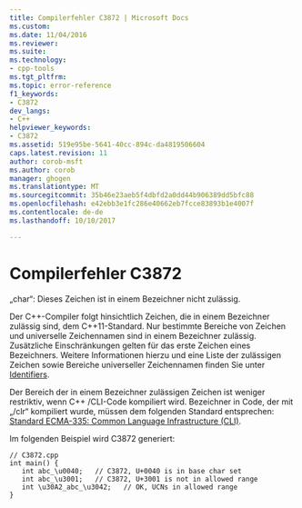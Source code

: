 ```yaml
---
title: Compilerfehler C3872 | Microsoft Docs
ms.custom: 
ms.date: 11/04/2016
ms.reviewer: 
ms.suite: 
ms.technology:
- cpp-tools
ms.tgt_pltfrm: 
ms.topic: error-reference
f1_keywords:
- C3872
dev_langs:
- C++
helpviewer_keywords:
- C3872
ms.assetid: 519e95be-5641-40cc-894c-da4819506604
caps.latest.revision: 11
author: corob-msft
ms.author: corob
manager: ghogen
ms.translationtype: MT
ms.sourcegitcommit: 35b46e23aeb5f4dbfd2a0dd44b906389dd5bfc88
ms.openlocfilehash: e42ebb3e1fc286e40662eb7fcce83893b1e4007f
ms.contentlocale: de-de
ms.lasthandoff: 10/10/2017

---
```

# <a name="compiler-error-c3872"></a>Compilerfehler C3872
„char“: Dieses Zeichen ist in einem Bezeichner nicht zulässig.  
  
 Der C++-Compiler folgt hinsichtlich Zeichen, die in einem Bezeichner zulässig sind, dem C++11-Standard. Nur bestimmte Bereiche von Zeichen und universelle Zeichennamen sind in einem Bezeichner zulässig. Zusätzliche Einschränkungen gelten für das erste Zeichen eines Bezeichners. Weitere Informationen hierzu und eine Liste der zulässigen Zeichen sowie Bereiche universeller Zeichennamen finden Sie unter [Identifiers](../../cpp/identifiers-cpp.md).  
  
 Der Bereich der in einem Bezeichner zulässigen Zeichen ist weniger restriktiv, wenn C++ /CLI-Code kompiliert wird. Bezeichner in Code, der mit „/clr“ kompiliert wurde, müssen dem folgenden Standard entsprechen:  [Standard ECMA-335: Common Language Infrastructure (CLI)](http://www.ecma-international.org/publications/standards/Ecma-335.htm).  
  
 Im folgenden Beispiel wird C3872 generiert:  
  
```  
// C3872.cpp  
int main() {  
   int abc_\u0040;   // C3872, U+0040 is in base char set  
   int abc_\u3001;   // C3872, U+3001 is not in allowed range  
   int \u30A2_abc_\u3042;   // OK, UCNs in allowed range  
}  
```
